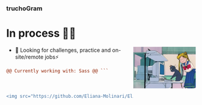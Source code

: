 ### truchoGram

# In process 👩‍💻
      
<img align="right" width="33%" src="https://github.com/Eliana-Molinari/Eliana-Molinari/blob/main/Compu.gif"> 

 


- 🤔 Looking for challenges, practice and on-site/remote jobs⚡

```diff
@@ Currently working with: Sass @@ ```


  
<img src="https://github.com/Eliana-Molinari/Eliana-Molinari/blob/main/pngegg.png" width="200" > 



